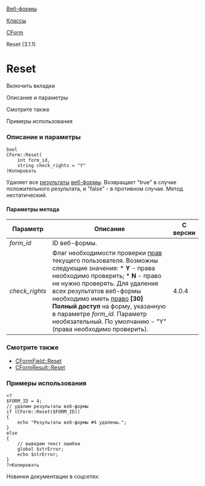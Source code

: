 [Веб-формы](/api_help/form/index.php)

[Классы](/api_help/form/classes/index.php)

[CForm](/api_help/form/classes/cform/index.php)

Reset (3.1.1)

Reset
=====

Включить вкладки

Описание и параметры

Смотрите также

Примеры использования

### Описание и параметры

```
bool
CForm::Reset(
	int form_id,
	string check_rights = "Y"
)Копировать
```

Удаляет все [результаты](/api_help/form/terms.php#result) [веб-формы](/api_help/form/terms.php#form). Возвращает "true" в случае положительного результата, и "false" - в противном случае. Метод нестатический.

#### Параметры метода

| Параметр | Описание | С версии |
| --- | --- | --- |
| *form\_id* | ID веб-формы. |  |
| *check\_rights* | Флаг необходимости проверки [прав](/api_help/form/terms.php#permissions) текущего пользователя. Возможны следующие значения:  * **Y** - права необходимо проверить; * **N** - право не нужно проверять.  Для удаления всех результатов веб-формы необходимо иметь [право](/api_help/form/terms.php#permissions#form) **[30] Полный доступ** на форму, указанную в параметре *form\_id*.   Параметр необязательный. По умолчанию - "Y" (права необходимо проверить). | 4.0.4 |

### Смотрите также

* [CFormField::Reset](/api_help/form/classes/cformfield/reset.php)
* [CFormResult::Reset](/api_help/form/classes/cformresult/reset.php)

### Примеры использования

```
<?
$FORM_ID = 4;
// удалим результаты веб-формы
if (CForm::Reset($FORM_ID))
{
	echo "Результаты веб-формы #4 удалены.";
}
else
{
	// выведем текст ошибки
	global $strError;
	echo $strError;
}
?>Копировать
```

Новинки документации в соцсетях: